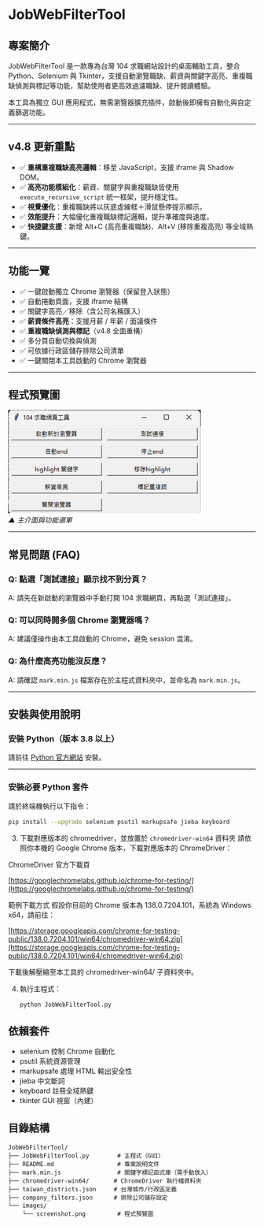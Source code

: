 # JobWebFilterTool

## 專案簡介

JobWebFilterTool 是一款專為台灣 104 求職網站設計的桌面輔助工具，整合 Python、Selenium 與 Tkinter，支援自動瀏覽職缺、薪資與關鍵字高亮、重複職缺偵測與標記等功能，幫助使用者更高效過濾職缺、提升閱讀體驗。

本工具為獨立 GUI 應用程式，無需瀏覽器擴充插件，啟動後即擁有自動化與自定義篩選功能。

---

## v4.8 更新重點

- ✅ **重構重複職缺高亮邏輯**：移至 JavaScript，支援 iframe 與 Shadow DOM。
- ✅ **高亮功能模組化**：薪資、關鍵字與重複職缺皆使用 `execute_recursive_script` 統一框架，提升穩定性。
- ✅ **視覺優化**：重複職缺將以灰底虛線框＋滑鼠懸停提示顯示。
- ✅ **效能提升**：大幅優化重複職缺標記邏輯，提升準確度與速度。
- ✅ **快捷鍵支援**：新增 Alt+C (高亮重複職缺)、Alt+V (移除重複高亮) 等全域熱鍵。

---

## 功能一覽

- ✅ 一鍵啟動獨立 Chrome 瀏覽器（保留登入狀態）
- ✅ 自動捲動頁面，支援 iframe 結構
- ✅ 關鍵字高亮／移除（含公司名稱匯入）
- ✅ **薪資條件高亮**：支援月薪 / 年薪 / 面議條件
- ✅ **重複職缺偵測與標記**（v4.8 全面重構）
- ✅ 多分頁自動切換與偵測
- ✅ 可依據行政區儲存排除公司清單
- ✅ 一鍵關閉本工具啟動的 Chrome 瀏覽器

---

## 程式預覽圖

![JobWebFilterTool 預覽圖](images/screenshot.png)  
_▲ 主介面與功能選單_

---

## 常見問題 (FAQ)

### Q: 點選「測試連接」顯示找不到分頁？
A: 請先在新啟動的瀏覽器中手動打開 104 求職網頁，再點選「測試連接」。

### Q: 可以同時開多個 Chrome 瀏覽器嗎？
A: 建議僅操作由本工具啟動的 Chrome，避免 session 混淆。

### Q: 為什麼高亮功能沒反應？
A: 請確認 `mark.min.js` 檔案存在於主程式資料夾中，並命名為 `mark.min.js`。

---

## 安裝與使用說明

### 安裝 Python（版本 3.8 以上）

請前往 [Python 官方網站](https://www.python.org/downloads/) 安裝。

---

### 安裝必要 Python 套件

請於終端機執行以下指令：

```bash
pip install --upgrade selenium psutil markupsafe jieba keyboard
   ```
3. 下載對應版本的 chromedriver，並放置於 `chromedriver-win64` 資料夾
   請依照你本機的 Google Chrome 版本，下載對應版本的 ChromeDriver：

ChromeDriver 官方下載頁
 
[https://googlechromelabs.github.io/chrome-for-testing/](https://googlechromelabs.github.io/chrome-for-testing/)


範例下載方式 假設你目前的 Chrome 版本為 138.0.7204.101，系統為 Windows x64，請前往：

[https://storage.googleapis.com/chrome-for-testing-public/138.0.7204.101/win64/chromedriver-win64.zip](https://storage.googleapis.com/chrome-for-testing-public/138.0.7204.101/win64/chromedriver-win64.zip)

下載後解壓縮至本工具的 chromedriver-win64/ 子資料夾中。

4. 執行主程式：
   ```bash
   python JobWebFilterTool.py
   ```

## 依賴套件
- selenium 控制 Chrome 自動化
- psutil 系統資源管理
- markupsafe 處理 HTML 輸出安全性
- jieba 中文斷詞
- keyboard 註冊全域熱鍵
- tkinter GUI 視窗（內建）

## 目錄結構
```
JobWebFilterTool/
├── JobWebFilterTool.py        # 主程式（GUI）
├── README.md                  # 專案說明文件
├── mark.min.js                # 關鍵字標記函式庫（需手動放入）
├── chromedriver-win64/       # ChromeDriver 執行檔資料夾
├── taiwan_districts.json     # 台灣城市/行政區定義
├── company_filters.json      # 排除公司儲存設定
└── images/
    └── screenshot.png         # 程式預覽圖
```
